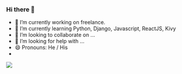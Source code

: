 ### Hi there 👋
- 🔭 I’m currently working on freelance.
- 🌱 I’m currently learning Python, Django, Javascript, ReactJS, Kivy
- 👯 I’m looking to collaborate on ...
- 🤔 I’m looking for help with ...
- 😄 Pronouns: He / His
- 
<img src="https://github-readme-stats.vercel.app/api?username=ademcck&&show_icons=true&title_color=ffffff&icon_color=bb2acf&text_color=daf7dc&bg_color=151515">

